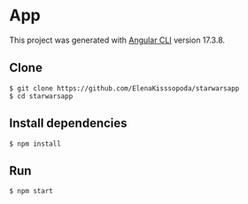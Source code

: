 # App

This project was generated with [Angular CLI](https://github.com/angular/angular-cli) version 17.3.8.

## Clone

```
$ git clone https://github.com/ElenaKisssopoda/starwarsapp
$ cd starwarsapp
```

## Install dependencies

```
$ npm install
```

## Run

```
$ npm start
```
